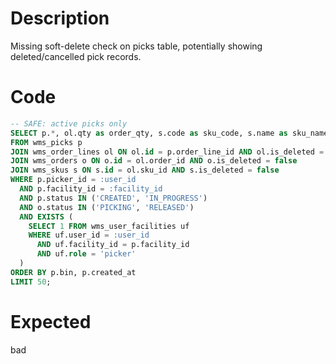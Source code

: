 # Description

Missing soft-delete check on picks table, potentially showing deleted/cancelled pick records.

# Code

```sql
-- SAFE: active picks only
SELECT p.*, ol.qty as order_qty, s.code as sku_code, s.name as sku_name
FROM wms_picks p
JOIN wms_order_lines ol ON ol.id = p.order_line_id AND ol.is_deleted = false
JOIN wms_orders o ON o.id = ol.order_id AND o.is_deleted = false
JOIN wms_skus s ON s.id = ol.sku_id AND s.is_deleted = false
WHERE p.picker_id = :user_id
  AND p.facility_id = :facility_id
  AND p.status IN ('CREATED', 'IN_PROGRESS')
  AND o.status IN ('PICKING', 'RELEASED')
  AND EXISTS (
    SELECT 1 FROM wms_user_facilities uf 
    WHERE uf.user_id = :user_id 
      AND uf.facility_id = p.facility_id
      AND uf.role = 'picker'
  )
ORDER BY p.bin, p.created_at
LIMIT 50;
```

# Expected

bad